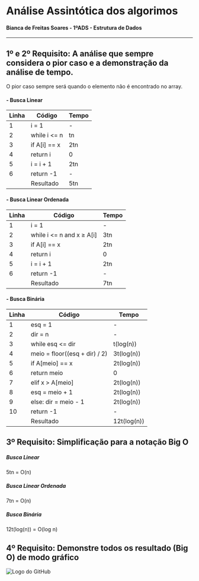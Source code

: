 # Análise Assintótica dos algorimos

#### Bianca de Freitas Soares - 1ºADS - Estrutura de Dados

---

## 1º e 2º Requisito: A análise que sempre considera o pior caso e a demonstração da análise de tempo.

O pior caso sempre será quando o elemento não é encontrado no array.

#### - Busca Linear

| Linha | Código       | Tempo |
| ----- | ------------ | ----- |
| 1     | i = 1        | -     |
| 2     | while i <= n | tn    |
| 3     | if A[i] == x | 2tn   |
| 4     | return i     | 0     |
| 5     | i = i + 1    | 2tn   |
| 6     | return -1    | -     |
|       | Resultado    | 5tn   |

#### - Busca Linear Ordenada

| Linha | Código                    | Tempo |
| ----- | ------------------------- | ----- |
| 1     | i = 1                     | -     |
| 2     | while i <= n and x ≥ A[i] | 3tn   |
| 3     | if A[i] == x              | 2tn   |
| 4     | return i                  | 0     |
| 5     | i = i + 1                 | 2tn   |
| 6     | return -1                 | -     |
|       | Resultado                 | 7tn   |

#### - Busca Binária

| Linha | Código                        | Tempo       |
| ----- | ----------------------------- | ----------- |
| 1     | esq = 1                       | -           |
| 2     | dir = n                       | -           |
| 3     | while esq <= dir              | t(log(n))   |
| 4     | meio = floor((esq + dir) / 2) | 3t(log(n))  |
| 5     | if A[meio] == x               | 2t(log(n))  |
| 6     | return meio                   | 0           |
| 7     | elif x > A[meio]              | 2t(log(n))  |
| 8     | esq = meio + 1                | 2t(log(n))  |
| 9     | else: dir = meio - 1          | 2t(log(n))  |
| 10    | return -1                     | -           |
|       | Resultado                     | 12t(log(n)) |

## 3º Requisito: Simplificação para a notação Big O

##### Busca Linear

5tn = O(n)

##### Busca Linear Ordenada

7tn = O(n)

##### Busca Binária

12t(log(n)) = O(log n)

## 4º Requisito: Demonstre todos os resultado (Big O) de modo gráfico

![Logo do GitHub](https://github.com/ibellatrxx/Fatec-AMS-ED2024-1-1681432412016-Bianca-Soares/tree/main/Estruturas-de-dados-entregas-2024/Estruturas-de-dados-entregas-2024/AtividadeB3-3/Gr%C3%A1fico)
